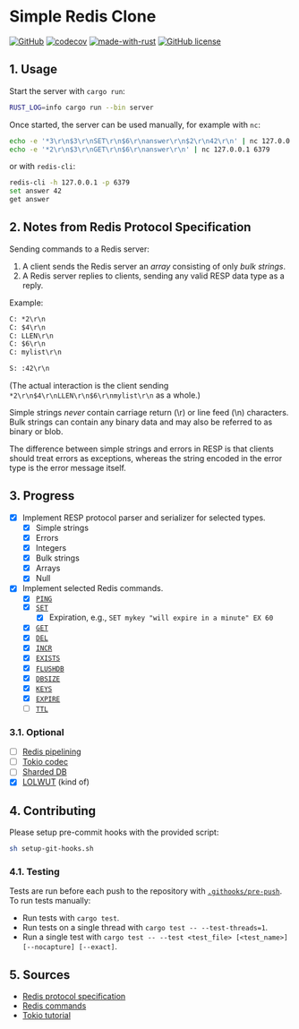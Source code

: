 # Simple Redis Clone

[![GitHub](https://badgen.net/badge/icon/github?icon=github&label)](https://github.com/matejfric/redis-clone)
[![codecov](https://codecov.io/github/matejfric/redis-clone/graph/badge.svg?token=5MVXON09TG)](https://codecov.io/github/matejfric/redis-clone)
[![made-with-rust](https://img.shields.io/badge/Made%20with-Rust-1f425f.svg)](https://www.rust-lang.org/)
[![GitHub license](https://img.shields.io/github/license/Naereen/StrapDown.js.svg)](https://github.com/matejfric/redis-clone/blob/main/LICENSE)

## 1. Usage

Start the server with `cargo run`:

```sh
RUST_LOG=info cargo run --bin server
```

Once started, the server can be used manually, for example with `nc`:

```sh
echo -e '*3\r\n$3\r\nSET\r\n$6\r\nanswer\r\n$2\r\n42\r\n' | nc 127.0.0.1 6379
echo -e '*2\r\n$3\r\nGET\r\n$6\r\nanswer\r\n' | nc 127.0.0.1 6379
```

or with `redis-cli`:

```sh
redis-cli -h 127.0.0.1 -p 6379
set answer 42
get answer
```

## 2. Notes from Redis Protocol Specification

Sending commands to a Redis server:

1. A client sends the Redis server an *array* consisting of only *bulk strings*.
2. A Redis server replies to clients, sending any valid RESP data type as a reply.

Example:

```txt
C: *2\r\n
C: $4\r\n
C: LLEN\r\n
C: $6\r\n
C: mylist\r\n

S: :42\r\n
```

(The actual interaction is the client sending `*2\r\n$4\r\nLLEN\r\n$6\r\nmylist\r\n` as a whole.)

Simple strings *never* contain carriage return (\r) or line feed (\n) characters. Bulk strings can contain any binary data and may also be referred to as binary or blob.

The difference between simple strings and errors in RESP is that clients should treat errors as exceptions, whereas the string encoded in the error type is the error message itself.

## 3. Progress

- [x] Implement RESP protocol parser and serializer for selected types.
  - [x] Simple strings
  - [x] Errors
  - [x] Integers
  - [x] Bulk strings
  - [x] Arrays
  - [x] Null

- [x] Implement selected Redis commands.
  - [x] [`PING`](https://redis.io/docs/latest/commands/ping/)
  - [x] [`SET`](https://redis.io/docs/latest/commands/set/)
    - [x] Expiration, e.g., `SET mykey "will expire in a minute" EX 60`
  - [x] [`GET`](https://redis.io/docs/latest/commands/get/)
  - [x] [`DEL`](https://redis.io/docs/latest/commands/del/)
  - [x] [`INCR`](https://redis.io/docs/latest/commands/incr/)
  - [x] [`EXISTS`](https://redis.io/docs/latest/commands/exists/)
  - [x] [`FLUSHDB`](https://redis.io/docs/latest/commands/flushdb/)
  - [x] [`DBSIZE`](https://redis.io/docs/latest/commands/dbsize/)
  - [x] [`KEYS`](https://redis.io/docs/latest/commands/keys/)
  - [x] [`EXPIRE`](https://redis.io/docs/latest/commands/expire/)
  - [ ] [`TTL`](https://redis.io/docs/latest/commands/ttl/)

### 3.1. Optional

- [ ] [Redis pipelining](https://redis.io/docs/latest/develop/use/pipelining/)
- [ ] [Tokio codec](https://docs.rs/tokio-util/latest/tokio_util/codec/index.html)
- [ ] [Sharded DB](https://tokio.rs/tokio/tutorial/shared-state#mutex-sharding)
- [x] [LOLWUT](https://redis.io/commands/lolwut) (kind of)

## 4. Contributing

Please setup pre-commit hooks with the provided script:

```sh
sh setup-git-hooks.sh 
```

### 4.1. Testing

Tests are run before each push to the repository with [`.githooks/pre-push`](.githooks/pre-push). To run tests manually:

- Run tests with `cargo test`.
- Run tests on a single thread with `cargo test -- --test-threads=1`.
- Run a single test with `cargo test -- --test <test_file> [<test_name>] [--nocapture] [--exact]`.

## 5. Sources

- [Redis protocol specification](https://redis.io/docs/latest/develop/reference/protocol-spec/)
- [Redis commands](https://redis.io/docs/latest/commands/)
- [Tokio tutorial](https://tokio.rs/tokio/tutorial)
